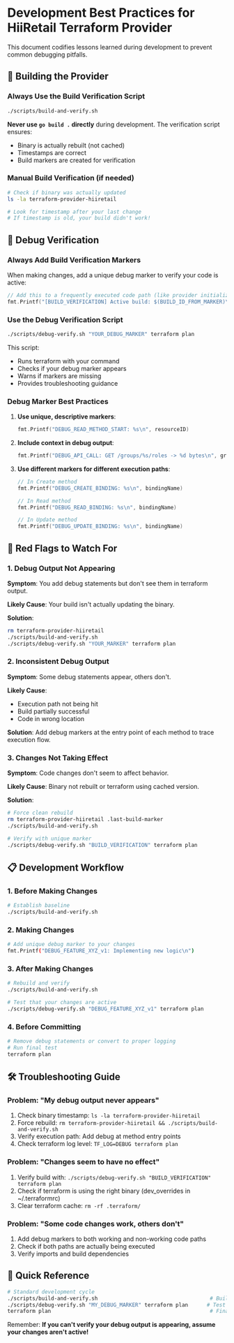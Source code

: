 # Development Best Practices for HiiRetail Terraform Provider

This document codifies lessons learned during development to prevent common debugging pitfalls.

## 🔨 Building the Provider

### Always Use the Build Verification Script

```bash
./scripts/build-and-verify.sh
```

**Never use `go build .` directly** during development. The verification script ensures:
- Binary is actually rebuilt (not cached)
- Timestamps are correct
- Build markers are created for verification

### Manual Build Verification (if needed)

```bash
# Check if binary was actually updated
ls -la terraform-provider-hiiretail

# Look for timestamp after your last change
# If timestamp is old, your build didn't work!
```

## 🧪 Debug Verification

### Always Add Build Verification Markers

When making changes, add a unique debug marker to verify your code is active:

```go
// Add this to a frequently executed code path (like provider initialization)
fmt.Printf("[BUILD_VERIFICATION] Active build: $(BUILD_ID_FROM_MARKER)\n")
```

### Use the Debug Verification Script

```bash
./scripts/debug-verify.sh "YOUR_DEBUG_MARKER" terraform plan
```

This script:
- Runs terraform with your command
- Checks if your debug marker appears
- Warns if markers are missing
- Provides troubleshooting guidance

### Debug Marker Best Practices

1. **Use unique, descriptive markers**:
   ```go
   fmt.Printf("DEBUG_READ_METHOD_START: %s\n", resourceID)
   ```

2. **Include context in debug output**:
   ```go
   fmt.Printf("DEBUG_API_CALL: GET /groups/%s/roles -> %d bytes\n", groupID, len(response))
   ```

3. **Use different markers for different execution paths**:
   ```go
   // In Create method
   fmt.Printf("DEBUG_CREATE_BINDING: %s\n", bindingName)
   
   // In Read method  
   fmt.Printf("DEBUG_READ_BINDING: %s\n", bindingName)
   
   // In Update method
   fmt.Printf("DEBUG_UPDATE_BINDING: %s\n", bindingName)
   ```

## 🚨 Red Flags to Watch For

### 1. Debug Output Not Appearing

**Symptom**: You add debug statements but don't see them in terraform output.

**Likely Cause**: Your build isn't actually updating the binary.

**Solution**:
```bash
rm terraform-provider-hiiretail
./scripts/build-and-verify.sh
./scripts/debug-verify.sh "YOUR_MARKER" terraform plan
```

### 2. Inconsistent Debug Output

**Symptom**: Some debug statements appear, others don't.

**Likely Cause**: 
- Execution path not being hit
- Build partially successful
- Code in wrong location

**Solution**: Add debug markers at the entry point of each method to trace execution flow.

### 3. Changes Not Taking Effect

**Symptom**: Code changes don't seem to affect behavior.

**Likely Cause**: Binary not rebuilt or terraform using cached version.

**Solution**:
```bash
# Force clean rebuild
rm terraform-provider-hiiretail .last-build-marker
./scripts/build-and-verify.sh

# Verify with unique marker
./scripts/debug-verify.sh "BUILD_VERIFICATION" terraform plan
```

## 📋 Development Workflow

### 1. Before Making Changes
```bash
# Establish baseline
./scripts/build-and-verify.sh
```

### 2. Making Changes
```bash
# Add unique debug marker to your changes
fmt.Printf("DEBUG_FEATURE_XYZ_v1: Implementing new logic\n")
```

### 3. After Making Changes
```bash
# Rebuild and verify
./scripts/build-and-verify.sh

# Test that your changes are active
./scripts/debug-verify.sh "DEBUG_FEATURE_XYZ_v1" terraform plan
```

### 4. Before Committing
```bash
# Remove debug statements or convert to proper logging
# Run final test
terraform plan
```

## 🛠️ Troubleshooting Guide

### Problem: "My debug output never appears"

1. Check binary timestamp: `ls -la terraform-provider-hiiretail`
2. Force rebuild: `rm terraform-provider-hiiretail && ./scripts/build-and-verify.sh`
3. Verify execution path: Add debug at method entry points
4. Check terraform log level: `TF_LOG=DEBUG terraform plan`

### Problem: "Changes seem to have no effect"

1. Verify build with: `./scripts/debug-verify.sh "BUILD_VERIFICATION" terraform plan`
2. Check if terraform is using the right binary (dev_overrides in ~/.terraformrc)
3. Clear terraform cache: `rm -rf .terraform/`

### Problem: "Some code changes work, others don't"

1. Add debug markers to both working and non-working code paths
2. Check if both paths are actually being executed
3. Verify imports and build dependencies

## 🎯 Quick Reference

```bash
# Standard development cycle
./scripts/build-and-verify.sh                                    # Build
./scripts/debug-verify.sh "MY_DEBUG_MARKER" terraform plan      # Test
terraform plan                                                   # Final check
```

Remember: **If you can't verify your debug output is appearing, assume your changes aren't active!**